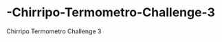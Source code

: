 -Chirripo-Termometro-Challenge-3
================================

 Chirripo Termometro Challenge 3
